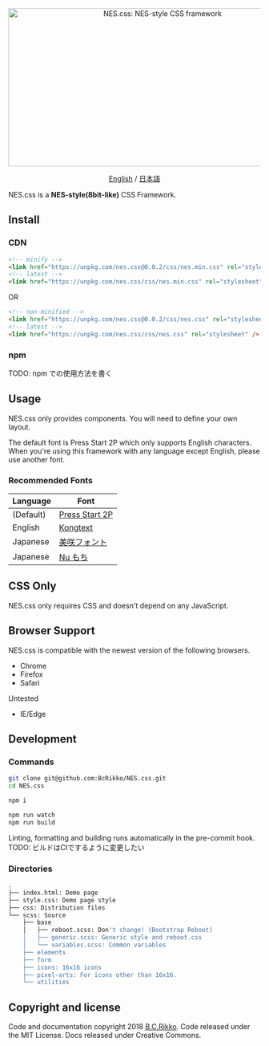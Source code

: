 <div align="center">
  <a href="https://bcrikko.github.io/NES.css/" target="_blank"><img src="https://user-images.githubusercontent.com/5305599/49061716-da649680-f254-11e8-9a89-d95a7407ec6a.png" alt="NES.css: NES-style  CSS framework" style="max-width:100%;" width="600" height="315"></a>

  <a href="README.md">English</a> / <a href="README-jp.md">日本語</a>
</div>

NES.css is a **NES-style(8bit-like)** CSS Framework.


## Install

### CDN

```html
<!-- minify -->
<link href="https://unpkg.com/nes.css@0.0.2/css/nes.min.css" rel="stylesheet" />
<!-- latest -->
<link href="https://unpkg.com/nes.css/css/nes.min.css" rel="stylesheet" />
```

OR

```html
<!-- non-minified -->
<link href="https://unpkg.com/nes.css@0.0.2/css/nes.css" rel="stylesheet" />
<!-- latest -->
<link href="https://unpkg.com/nes.css/css/nes.css" rel="stylesheet" />
```

### npm

TODO: npm での使用方法を書く

## Usage

NES.css only provides components. You will need to define your own layout.

The default font is Press Start 2P which only supports English characters. When you're using this framework with any language except English, please use another font.

### Recommended Fonts

|Language|Font|
|----|----|
|(Default)|[Press Start 2P](https://fonts.google.com/specimen/Press+Start+2P)|
|English|[Kongtext](https://www.dafont.com/kongtext.font)|
|Japanese|[美咲フォント](http://www.geocities.jp/littlimi/misaki.htm)|
|Japanese|[Nu もち](http://kokagem.sakura.ne.jp/font/mochi/)|


## CSS Only

NES.css only requires CSS and doesn't depend on any JavaScript.


## Browser Support

NES.css is compatible with the newest version of the following browsers.
* Chrome
* Firefox
* Safari

Untested
* IE/Edge


## Development

### Commands
```sh
git clone git@github.com:BcRikko/NES.css.git
cd NES.css

npm i

npm run watch
npm run build
```

Linting, formatting and building runs automatically in the pre-commit hook.
TODO: ビルドはCIでするように変更したい

### Directories
```sh
.
├── index.html: Demo page
├── style.css: Demo page style
├── css: Distribution files
└── scss: Source
    ├── base
    │   ├── reboot.scss: Don't change! (Bootstrap Reboot)
    │   ├── generic.scss: Generic style and reboot.css
    │   └── variables.scss: Common variables
    ├── elements
    ├── form
    ├── icons: 16x16 icons
    ├── pixel-arts: For icons other than 16x16.
    └── utilities
```



## Copyright and license

Code and documentation copyright 2018 [B.C.Rikko](https://github.com/BcRikko). Code released under the MIT License. Docs released under Creative Commons.
